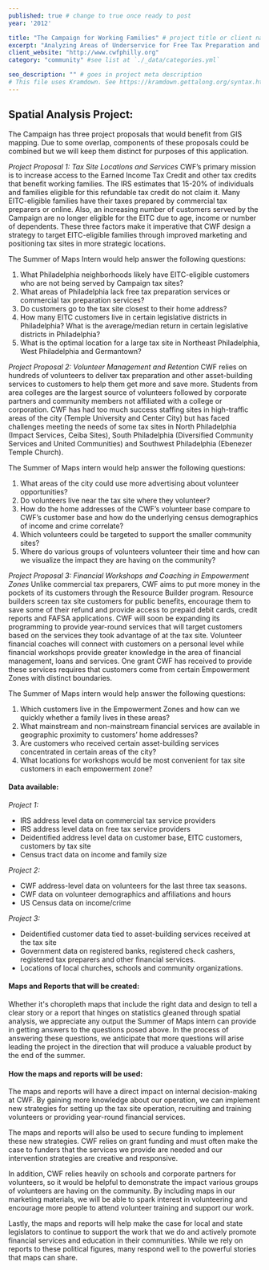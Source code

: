 ```yaml
---
published: true # change to true once ready to post
year: '2012'

title: "The Campaign for Working Families" # project title or client name
excerpt: "Analyzing Areas of Underservice for Free Tax Preparation and EITC Utilization, Spatial Mismatch in Volunteer Availability and Need, and Financial Workshops and Coaching in Empowerment Zones" # shows on project list page
client_website: "http://www.cwfphilly.org"
category: "community" #see list at `./_data/categories.yml`

seo_description: "" # goes in project meta description
# This file uses Kramdown. See https://kramdown.gettalong.org/syntax.html for syntax
---
```


## Spatial Analysis Project:
The Campaign has three project proposals that would benefit from GIS mapping. Due to some overlap, components of these proposals could be combined but we will keep them distinct for purposes of this application.

*Project Proposal 1: Tax Site Locations and Services*
CWF’s primary mission is to increase access to the Earned Income Tax Credit and other tax credits that benefit working families. The IRS estimates that 15-20% of individuals and families eligible for this refundable tax credit do not claim it. Many EITC-eligible families have their taxes prepared by commercial tax preparers or online. Also, an increasing number of customers served by the Campaign are no longer eligible for the EITC due to age, income or number of dependents. These three factors make it imperative that CWF design a strategy to target EITC-eligible families through improved marketing and positioning tax sites in more strategic locations.

The Summer of Maps Intern would help answer the following questions:
1. What Philadelphia neighborhoods likely have EITC-eligible customers who are not being served by Campaign tax sites?
2. What areas of Philadelphia lack free tax preparation services or commercial tax preparation services?
3. Do customers go to the tax site closest to their home address?
4. How many EITC customers live in certain legislative districts in Philadelphia? What is the average/median return in certain legislative districts in Philadelphia?
5. What is the optimal location for a large tax site in Northeast Philadelphia, West Philadelphia and Germantown?

*Project Proposal 2: Volunteer Management and Retention*
CWF relies on hundreds of volunteers to deliver tax preparation and other asset-building services to customers to help them get more and save more. Students from area colleges are the largest source of volunteers followed by corporate partners and community members not affiliated with a college or corporation. CWF has had too much success staffing sites in high-traffic areas of the city (Temple University and Center City) but has faced challenges meeting the needs of some tax sites in North Philadelphia (Impact Services, Ceiba Sites), South Philadelphia (Diversified Community Services and United Communities) and Southwest Philadelphia (Ebenezer Temple Church).

The Summer of Maps intern would help answer the following questions:
1. What areas of the city could use more advertising about volunteer opportunities?
2. Do volunteers live near the tax site where they volunteer?
3. How do the home addresses of the CWF’s volunteer base compare to CWF’s customer base and how do the underlying census demographics of income and crime correlate?
4. Which volunteers could be targeted to support the smaller community sites?
5. Where do various groups of volunteers volunteer their time and how can we visualize the impact they are having on the community?

*Project Proposal 3: Financial Workshops and Coaching in Empowerment Zones*
Unlike commercial tax preparers, CWF aims to put more money in the pockets of its customers through the Resource Builder program. Resource builders screen tax site customers for public benefits, encourage them to save some of their refund and provide access to prepaid debit cards, credit reports and FAFSA applications. CWF will soon be expanding its programming to provide year-round services that will target customers based on the services they took advantage of at the tax site. Volunteer financial coaches will connect with customers on a personal level while financial workshops provide greater knowledge in the area of financial management, loans and services. One grant CWF has received to provide these services requires that customers come from certain Empowerment Zones with distinct boundaries.

The Summer of Maps intern would help answer the following questions:
1. Which customers live in the Empowerment Zones and how can we quickly whether a family lives in these areas?
2. What mainstream and non-mainstream financial services are available in geographic proximity to customers’ home addresses?
3. Are customers who received certain asset-building services concentrated in certain areas of the city?
4. What locations for workshops would be most convenient for tax site customers in each empowerment zone?

#### Data available:
*Project 1:*
- IRS address level data on commercial tax service providers
- IRS address level data on free tax service providers
- Deidentified address level data on customer base, EITC customers, customers by tax site
- Census tract data on income and family size

*Project 2:*
- CWF address-level data on volunteers for the last three tax seasons.
- CWF data on volunteer demographics and affiliations and hours
- US Census data on income/crime

*Project 3:*
- Deidentified customer data tied to asset-building services received at the tax site
- Government data on registered banks, registered check cashers, registered tax preparers and other financial services.
- Locations of local churches, schools and community organizations.

#### Maps and Reports that will be created:
Whether it's choropleth maps that include the right data and design to tell a clear story or a report that hinges on statistics gleaned through spatial analysis, we appreciate any output the Summer of Maps intern can provide in getting answers to the questions posed above. In the process of answering these questions, we anticipate that more questions will arise leading the project in the direction that will produce a valuable product by the end of the summer.

#### How the maps and reports will be used:
The maps and reports will have a direct impact on internal decision-making at CWF. By gaining more knowledge about our operation, we can implement new strategies for setting up the tax site operation, recruiting and training volunteers or providing year-round financial services.

The maps and reports will also be used to secure funding to implement these new strategies. CWF relies on grant funding and must often make the case to funders that the services we provide are needed and our intervention strategies are creative and responsive.

In addition, CWF relies heavily on schools and corporate partners for volunteers, so it would be helpful to demonstrate the impact various groups of volunteers are having on the community. By including maps in our marketing materials, we will be able to spark interest in volunteering and encourage more people to attend volunteer training and support our work.

Lastly, the maps and reports will help make the case for local and state legislators to continue to support the work that we do and actively promote financial services and education in their communities. While we rely on reports to these political figures, many respond well to the powerful stories that maps can share. 
